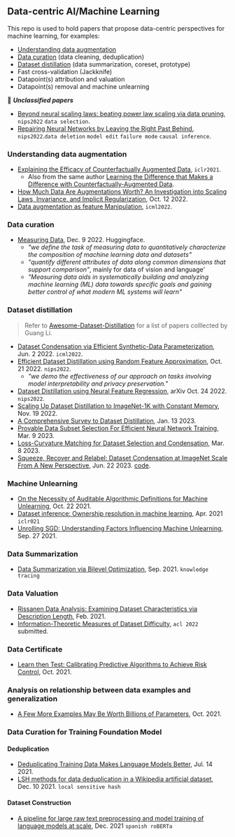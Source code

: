 
## Data-centric AI/Machine Learning

This repo is used to hold papers that propose data-centric perspectives for machine learning, for examples:
- [Understanding data augmentation](#understanding-data-augmentation)
- [Data curation](#data-curation) (data cleaning, deduplication)
- [Dataset distillation](#dataset-distillation) (data summarization, coreset, prototype)
- Fast cross-validation (Jackknife)
- Datapoint(s) attribution and valuation
- Datapoint(s) removal and machine unlearning

🤍 ***Unclassified papers***

- [Beyond neural scaling laws: beating power law scaling via data pruning](https://openreview.net/pdf?id=UmvSlP-PyV), `nips2022` `data selection`.
- [Repairing Neural Networks by Leaving the Right Past Behind](https://rt416.github.io/pdf/modelrepairment_preprint_2022.pdf), `nips2022`.`data deletion` `model edit` `failure mode` `causal inference`.

### Understanding data augmentation

- [Explaining the Efficacy of Counterfactually Augmented Data](https://arxiv.org/abs/2010.02114), `iclr2021`.
  - Also from the same author [Learning the Difference that Makes a Difference with Counterfactually-Augmented Data](https://arxiv.org/abs/1909.12434).
- [How Much Data Are Augmentations Worth? An Investigation into Scaling Laws, Invariance, and Implicit Regularization](https://arxiv.org/pdf/2210.06441.pdf), Oct. 12 2022.
- [Data augmentation as feature Manipulation](https://proceedings.mlr.press/v162/shen22a/shen22a.pdf), `icml2022`.

### Data curation

- [Measuring Data](https://arxiv.org/pdf/2212.05129.pdf), Dec. 9 2022. Huggingface.
  - _"we define the task of measuring data to quantitatively characterize the composition of machine learning data and datasets"_
  - _"quantify different attributes of data along common dimensions that support comparison"_, mainly for data of vision and language'
  - _"Measuring data aids in systematically building and analyzing machine learning (ML) data towards specific goals and gaining better control of what modern ML systems will learn"_

### Dataset distillation

> Refer to [Awesome-Dataset-Distillation](https://github.com/Guang000/Awesome-Dataset-Distillation) for a list of papers colllected by Guang Li.

- [Dataset Condensation via Efficient Synthetic-Data Parameterization](https://arxiv.org/pdf/2205.14959.pdf), Jun. 2 2022. `icml2022`.
- [Efficient Dataset Distillation using Random Feature Approximation](https://arxiv.org/pdf/2210.12067.pdf), Oct. 21 2022. `nips2022`.
  - _"we demo the effectiveness of our approach on tasks involving model interpretability and privacy preservation."_
- [Dataset Distillation using Neural Feature Regression](https://arxiv.org/pdf/2206.00719.pdf), arXiv Oct. 24 2022. `nips2022`.
- [Scaling Up Dataset Distillation to ImageNet-1K with Constant Memory](https://arxiv.org/pdf/2211.10586.pdf), Nov. 19 2022.
- [A Comprehensive Survey to Dataset Distillation](https://arxiv.org/pdf/2301.05603.pdf), Jan. 13 2023.
- [Provable Data Subset Selection For Efficient Neural Network Training](https://arxiv.org/pdf/2303.05151.pdf), Mar. 9 2023.
- [Loss-Curvature Matching for Dataset Selection and Condensation](https://arxiv.org/pdf/2303.04449.pdf), Mar. 8 2023.
- [Squeeze, Recover and Relabel: Dataset Condensation at ImageNet Scale From A New Perspective](https://arxiv.org/pdf/2306.13092.pdf), Jun. 22 2023. [code](https://arxiv.org/pdf/2306.13092.pdf).

### Machine Unlearning

- [On the Necessity of Auditable Algorithmic Definitions for Machine Unlearning](https://arxiv.org/pdf/2110.11891.pdf), Oct. 22 2021.
- [Dataset inference: Ownership resolution in machine learning](https://arxiv.org/pdf/2104.10706.pdf), Apr. 2021 `iclr021`
- [Unrolling SGD: Understanding Factors Influencing Machine Unlearning](https://arxiv.org/pdf/2109.13398.pdf), Sep. 27 2021.

### Data Summarization

- [Data Summarization via Bilevel Optimization](https://arxiv.org/pdf/2109.12534.pdf), Sep. 2021. `knowledge tracing`

### Data Valuation

- [Rissanen Data Analysis: Examining Dataset Characteristics via Description Length](https://arxiv.org/abs/2103.03872), Feb. 2021.
- [Information-Theoretic Measures of Dataset Difficulty](https://kawine.github.io/assets/dataset_difficulty.pdf), `acl 2022` submitted.

### Data Certificate

- [Learn then Test: Calibrating Predictive Algorithms to Achieve Risk Control](https://arxiv.org/pdf/2110.01052.pdf), Oct. 2021.

### Analysis on relationship between data examples and generalization

- [A Few More Examples May Be Worth Billions of Parameters](https://arxiv.org/pdf/2110.04374.pdf), Oct. 2021.

### Data Curation for Training Foundation Model

#### Deduplication

- [Deduplicating Training Data Makes Language Models Better](https://arxiv.org/abs/2107.06499), Jul. 14 2021.
- [LSH methods for data deduplication in a Wikipedia artificial dataset](https://arxiv.org/pdf/2112.11478.pdf), Dec. 10 2021. `local sensitive hash`

#### Dataset Construction

- [A pipeline for large raw text preprocessing and model training of language models at scale](https://upcommons.upc.edu/bitstream/handle/2117/343268/155957.pdf?sequence=1), Dec. 2021 `spanish roBERTa`
